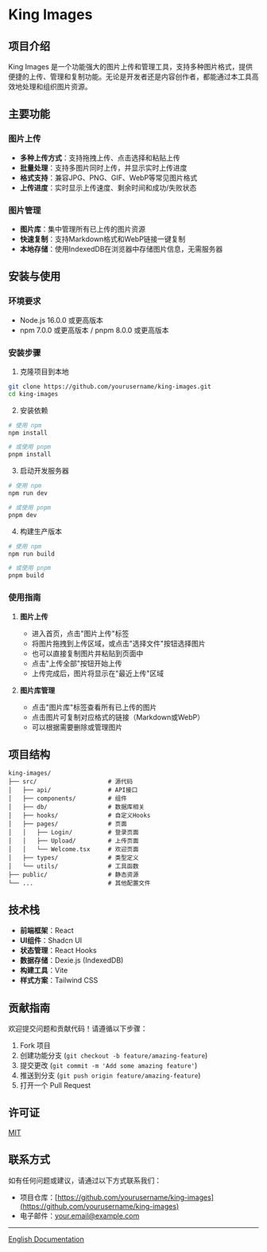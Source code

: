 # King Images

## 项目介绍

King Images 是一个功能强大的图片上传和管理工具，支持多种图片格式，提供便捷的上传、管理和复制功能。无论是开发者还是内容创作者，都能通过本工具高效地处理和组织图片资源。

## 主要功能

### 图片上传

- **多种上传方式**：支持拖拽上传、点击选择和粘贴上传
- **批量处理**：支持多图片同时上传，并显示实时上传进度
- **格式支持**：兼容JPG、PNG、GIF、WebP等常见图片格式
- **上传进度**：实时显示上传速度、剩余时间和成功/失败状态

### 图片管理

- **图片库**：集中管理所有已上传的图片资源
- **快速复制**：支持Markdown格式和WebP链接一键复制
- **本地存储**：使用IndexedDB在浏览器中存储图片信息，无需服务器

## 安装与使用

### 环境要求

- Node.js 16.0.0 或更高版本
- npm 7.0.0 或更高版本 / pnpm 8.0.0 或更高版本

### 安装步骤

1. 克隆项目到本地

```bash
git clone https://github.com/yourusername/king-images.git
cd king-images
```

2. 安装依赖

```bash
# 使用 npm
npm install

# 或使用 pnpm
pnpm install
```

3. 启动开发服务器

```bash
# 使用 npm
npm run dev

# 或使用 pnpm
pnpm dev
```

4. 构建生产版本

```bash
# 使用 npm
npm run build

# 或使用 pnpm
pnpm build
```

### 使用指南

1. **图片上传**

   - 进入首页，点击"图片上传"标签
   - 将图片拖拽到上传区域，或点击"选择文件"按钮选择图片
   - 也可以直接复制图片并粘贴到页面中
   - 点击"上传全部"按钮开始上传
   - 上传完成后，图片将显示在"最近上传"区域

2. **图片库管理**
   - 点击"图片库"标签查看所有已上传的图片
   - 点击图片可复制对应格式的链接（Markdown或WebP）
   - 可以根据需要删除或管理图片

## 项目结构

```
king-images/
├── src/                    # 源代码
│   ├── api/                # API接口
│   ├── components/         # 组件
│   ├── db/                 # 数据库相关
│   ├── hooks/              # 自定义Hooks
│   ├── pages/              # 页面
│   │   ├── Login/          # 登录页面
│   │   ├── Upload/         # 上传页面
│   │   └── Welcome.tsx     # 欢迎页面
│   ├── types/              # 类型定义
│   └── utils/              # 工具函数
├── public/                 # 静态资源
└── ...                     # 其他配置文件
```

## 技术栈

- **前端框架**：React
- **UI组件**：Shadcn UI
- **状态管理**：React Hooks
- **数据存储**：Dexie.js (IndexedDB)
- **构建工具**：Vite
- **样式方案**：Tailwind CSS

## 贡献指南

欢迎提交问题和贡献代码！请遵循以下步骤：

1. Fork 项目
2. 创建功能分支 (`git checkout -b feature/amazing-feature`)
3. 提交更改 (`git commit -m 'Add some amazing feature'`)
4. 推送到分支 (`git push origin feature/amazing-feature`)
5. 打开一个 Pull Request

## 许可证

[MIT](LICENSE)

## 联系方式

如有任何问题或建议，请通过以下方式联系我们：

- 项目仓库：[https://github.com/yourusername/king-images](https://github.com/yourusername/king-images)
- 电子邮件：your.email@example.com

---

[English Documentation](README.md)

